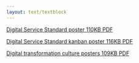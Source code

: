 ```yaml
---
layout: text/textblock
---
```


[Digital Service Standard poster 110KB PDF](/assets/files/standard/digital-service-criteria-2017-poster.pdf)

[Digital Service Standard kanban poster 116KB PDF](/files/standard/digital-service-standard-kanban-poster.pdf)

[Digital transformation culture posters 109KB PDF](/files/standard/dta-culture-posters.pdf)
